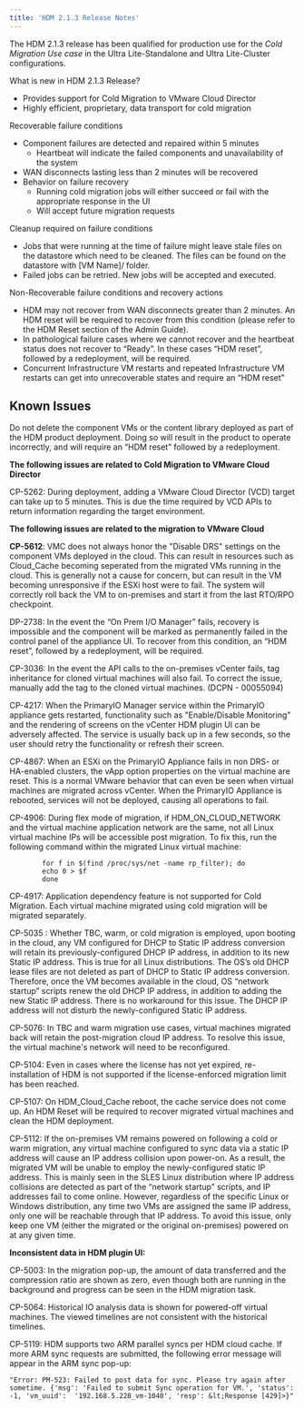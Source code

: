 ```yaml
---
title: 'HDM 2.1.3 Release Notes'
---
```


<!-- Copy and paste the converted output. -->


The HDM 2.1.3 release has been qualified for production use for the _Cold Migration Use case_ in the Ultra Lite-Standalone and Ultra Lite-Cluster configurations. 

What is new in HDM 2.1.3 Release?



*   Provides support for Cold Migration to VMware Cloud Director
*   Highly efficient, proprietary, data transport for cold migration

Recoverable failure conditions



*   Component failures are detected and repaired within 5 minutes
    *   Heartbeat will indicate the failed components and unavailability of the system
*   WAN disconnects lasting less than 2 minutes will be recovered
*   Behavior on failure recovery
    *   Running cold migration jobs will either succeed or fail with the appropriate response in the UI
    *   Will accept future migration requests

Cleanup required on failure conditions



*   Jobs that were running at the time of failure might leave stale files on the datastore which need to be cleaned. The files can be found on the datastore with [VM Name]/ folder.
*   Failed jobs can be retried. New jobs will be accepted and executed.

Non-Recoverable failure conditions and recovery actions



*   HDM may not recover from WAN disconnects greater than 2 minutes. An HDM reset will be required to recover from this condition (please refer to the HDM Reset section of the Admin Guide).
*   In pathological failure cases where we cannot recover and the heartbeat status does not recover to “Ready”. In these cases “HDM reset”, followed by a redeployment, will be required.
*   Concurrent Infrastructure VM restarts and repeated Infrastructure VM restarts can get into unrecoverable states and require an “HDM reset” 

## Known Issues

Do not delete the component VMs or the content library deployed as part of the HDM product deployment. Doing so will result in the product to operate incorrectly, and will require an “HDM reset” followed by a redeployment.

**The following issues are related to Cold Migration to VMware Cloud Director**

CP-5262: During deployment, adding a VMware Cloud Director (VCD) target can take up to 5 minutes. This is due the time required by VCD APIs to return information regarding the target environment. 

**The following issues are related to the migration to VMware Cloud**


**CP-5612**: VMC does not always honor the "Disable DRS" settings on the component VMs deployed in the cloud. This can result in resources such as Cloud_Cache becoming seperated from the migrated VMs running in the cloud. This is generally not a cause for concern, but can result in the VM becoming unresponsive if the ESXi host were to fail. The system will correctly roll back the VM to on-premises and start it from the last RTO/RPO checkpoint.

DP-2738:  In the event the “On Prem I/O Manager” fails, recovery is impossible and the component will be marked as permanently failed in the control panel of the appliance UI. To recover from this condition, an “HDM reset”, followed by a redeployment, will be required.

CP-3036: In the event the API calls to the on-premises vCenter fails, tag inheritance for cloned virtual machines will also fail. To correct the issue, manually add the tag to the cloned virtual machines. (DCPN - 00055094)

CP-4217: When the PrimaryIO Manager service within the PrimaryIO appliance gets restarted, functionality such as "Enable/Disable Monitoring" and the rendering of screens on the vCenter HDM plugin UI can be adversely affected. The service is usually back up in a few seconds, so the user should retry the functionality or refresh their screen.

CP-4867: When an ESXi on the PrimaryIO Appliance fails in non DRS- or HA-enabled clusters, the vApp option properties on the virtual machine are reset. This is a normal VMware behavior that can even be seen when virtual machines are migrated across vCenter. When the PrimaryIO Appliance is rebooted, services will not be deployed, causing all operations to fail.

CP-4906: During flex mode of migration, if HDM_ON_CLOUD_NETWORK and the virtual machine application network are the same, not all Linux virtual machine IPs will be accessible post migration. To fix this, run the following command within the migrated Linux virtual machine:


```
        for f in $(find /proc/sys/net -name rp_filter); do
        echo 0 > $f
        done
```


CP-4917: Application dependency feature is not supported for Cold Migration. Each virtual machine migrated using cold migration will be migrated separately.

CP-5035 : Whether TBC, warm, or cold migration is employed, upon booting in the cloud, any VM configured for DHCP to Static IP address conversion will retain its previously-configured DHCP IP address, in addition to its new Static IP address. This is true for all Linux distributions. The OS’s old DHCP lease files are not deleted as part of DHCP to Static IP address conversion. Therefore, once the VM becomes available in the cloud, OS “network startup” scripts renew the old DHCP IP address, in addition to adding the new Static IP address. There is no workaround for this issue. The DHCP IP address will not disturb the newly-configured Static IP address.

CP-5076: In TBC and warm migration use cases, virtual machines migrated back will retain the post-migration cloud IP address. To resolve this issue, the virtual machine's network will need to be reconfigured.

CP-5104: Even in cases where the license has not yet expired, re-installation of HDM is not supported if the license-enforced migration limit has been reached.

CP-5107: On HDM_Cloud_Cache reboot, the cache service does not come up. An HDM Reset will be required to recover migrated virtual machines and clean the HDM deployment.

CP-5112: If the on-premises VM remains powered on following a cold or warm migration, any virtual machine configured to sync data via a static IP address will cause an IP address collision upon power-on. As a result, the migrated VM will be unable to employ the newly-configured static IP address. This is mainly seen in the SLES Linux distribution where IP address collisions are detected as part of the “network startup” scripts, and IP addresses fail to come online. However, regardless of the specific Linux or Windows distribution, any time two VMs are assigned the same IP address, only one will be reachable through that IP address. To avoid this issue, only keep one VM (either the migrated or the original on-premises) powered on at any given time.

**Inconsistent data in HDM plugin UI:**

CP-5003: In the migration pop-up, the amount of data transferred and the compression ratio are shown as zero, even though both are running in the background and progress can be seen in the HDM migration task.

CP-5064: Historical IO analysis data is shown for powered-off virtual machines. The viewed timelines are not consistent with the historical timelines.

CP-5119: HDM supports two ARM parallel syncs per HDM cloud cache. If more ARM sync requests are submitted, the following error message will appear in the ARM sync pop-up:
```
"Error: PM-523: Failed to post data for sync. Please try again after sometime. {'msg': 'Failed to submit Sync operation for VM.', 'status': -1, 'vm_uuid': 	'192.168.5.228_vm-1040', 'resp': &lt;Response [429]>}"
```
